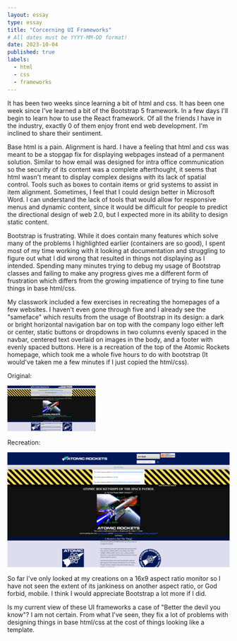 ```yaml
---
layout: essay
type: essay
title: "Corcerning UI Frameworks"
# All dates must be YYYY-MM-DD format!
date: 2023-10-04
published: true
labels:
  - html
  - css
  - frameworks
---
```


<p>
  It has been two weeks since learning a bit of html and css. It has been one week since I've learned a bit of the Bootstrap 5 framework. In a few days I'll begin to learn how to use the React framework. Of all the friends I have in the industry, exactly 0 of them enjoy front end web development. I'm inclined to share their sentiment.
</p>
<p>
  Base html is a pain. Alignment is hard. I have a feeling that html and css was meant to be a stopgap fix for displaying webpages instead of a permanent solution. Similar to how email was designed for intra office communication so the security of its content was a complete afterthought, it seems that html wasn't meant to display complex designs with its lack of spatial control. Tools such as boxes to contain items or grid systems to assist in item alignment. Sometimes, I feel that I could design better in Microsoft Word. I can understand the lack of tools that would allow for responsive menus and dynamic content, since it would be difficult for people to predict the directional design of web 2.0, but I expected more in its ability to design static content.
</p>
<p>
  Bootstrap is frustrating. While it does contain many features which solve many of the problems I highlighted earlier (containers are so good), I spent most of my time working with it looking at documentation and struggling to figure out what I did wrong that resulted in things not displaying as I intended. Spending many minutes trying to debug my usage of Bootstrap classes and failing to make any progress gives me a different form of frustration which differs from the growing impatience of trying to fine tune things in base html/css.
</p>
<p>
  My classwork included a few exercises in recreating the homepages of a few websites. I haven't even gone through five and I already see the "sameface" which results from the usage of Bootstrap in its design: a dark or bright horizontal navigation bar on top with the company logo either left or center, static buttons or dropdowns in two columns evenly spaced in the navbar, centered text overlaid on images in the body, and a footer with evenly spaced buttons. Here is a recreation of the top of the Atomic Rockets homepage, which took me a whole five hours to do with bootstrap (It would've taken me a few minutes if I just copied the html/css).
</p>
<p>
  Original:
</p>
<div>
  <img width="200px" src="https://github.com/JunlangChenGT/junlangchengt.github.io/blob/main/img/firefox_qbrTt5tshx.png?raw=true" alt="Atomic Rockets Homepage">
</div>
<p>
  Recreation:
</p>
<div>
    <img width="1200px" src="https://github.com/JunlangChenGT/junlangchengt.github.io/blob/main/img/firefox_FGtkR7K4BQ.png?raw=true" alt="Recreation">
</div>
<p>
  So far I've only looked at my creations on a 16x9 aspect ratio monitor so I have not seen the extent of its jankiness on another aspect ratio, or God forbid, mobile. I think I would appreciate Bootstrap a lot more if I did.
</p>
<p>
  Is my current view of these UI frameworks a case of "Better the devil you know"? I am not certain. From what I've seen, they fix a lot of problems with designing things in base html/css at the cost of things looking like a template.
</p>





